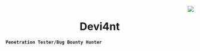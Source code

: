<img align="right" src="https://visitor-badge.laobi.icu/badge?page_id=jwenjian.visitor-badge&left_color=red&right_color=black" />

<h1 align="center">Devi4nt</h1>

**`Penetration Tester/Bug Bounty Hunter`**
